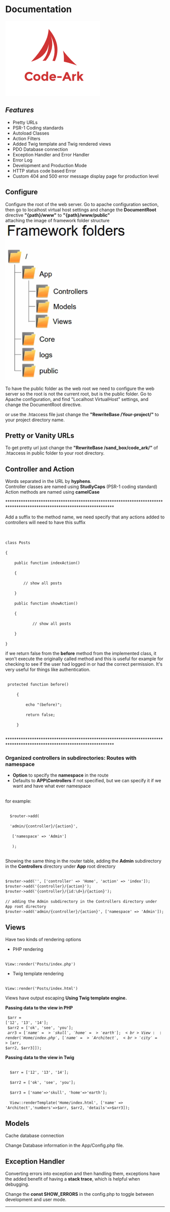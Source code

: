 # Documentation
![Code-Ark by codearchitect.in](code-ark.png)

## _**Features**_
* Pretty URLs
* PSR-1 Coding standards 
* Autoload Classes
* Action Filters
* Added Twig template and Twig rendered views 
* PDO Database connection
* Exception Handler and Error Handler
* Error Log
* Development and Production Mode
* HTTP status code based Error
* Custom 404 and 500 error message display page for production level 


## **Configure** 
Configure the root of the web server. Go to apache configuration section, then go to localhost virtual host settings and change the __DocumentRoot__ directive
__"{path}/www"__ to __"{path}/www/public"__ <br>
attaching the image of framework folder structure
  ![Code-Ark by codearchitect.in](framework_ark.png)

To have the public folder as the web root we need to configure the web server so the root is not the current root, but is
the public folder.
Go to Apache configuration, and find "Localhost VirtualHost" settings, and change the DocumentRoot directive.

or use the .htaccess file just change the __"RewriteBase /Your-project/"__ to your project directory name.

## **Pretty or Vanity URLs**
 To get pretty url just change the __"RewriteBase /sand_box/code_ark/"__ of .htaccess in public folder to your root directory.
 
## **Controller and Action**
Words separated in the URL by __hyphens__. <br> 
Controller classes are named using __StudlyCaps__ (PSR-1 coding standard)<br>
Action methods are named using __camelCase__ <br>

************************************************************************************************************************<br>

Add a suffix to the method name, we need specify that any actions added to controllers will need to have this suffix <br> <br>
<pre><code>
class Posts<br>
{<br>
    public function indexAction()<br>
    {<br>
        // show all posts<br>
    }<br>
    public function showAction()<br>
    {<br>
            // show all posts<br>
    }<br>
}
</code></pre>


if we return false from the __before__ method from the implemented class, it won't execute the originally called method
 and this is useful for example for checking to see if the user had logged in or had the correct permission. 
 It's very useful for things like authentication. 
 
 <pre><code>
 protected function before()<br>
     {<br>
         echo "(before)";<br>
         return false;<br>
     }
 </code></pre>
  
************************************************************************************************************************<br>
### __Organized  controllers in subdirectories: Routes with namespace__
* __Option__ to specify the __namespace__ in the route
* Defaults to __APP\Controllers__ if not specified, but we can specify it if we want and have what ever namespace
<br>
  for example: 
  <pre><code>
  $router->add(<br>
  'admin/{controller}/{action}',<br>
   ['namespace' => 'Admin']<br>
   );
  </code></pre>

Showing the same thing in the router table, 
adding the __Admin__ subdirectory in the __Controllers__ directory under __App__ root directory

<pre><code>
$router->add('', ['controller' => 'Home', 'action' => 'index']);
$router->add('{controller}/{action}');
$router->add('{controller}/{id:\d+}/{action}');

// adding the Admin subdirectory in the Controllers directory under App root directory
$router->add('admin/{controller}/{action}', ['namespace' => 'Admin']);
</code></pre>

## **Views**

Have two kinds of rendering options 

* PHP rendering
<pre><code> 
View::render('Posts/index.php')
</code></pre>

* Twig template rendering
<pre><code> 
View::render('Posts/index.html')
</code></pre>
Views have output escaping __Using Twig template engine.__

__Passing data to the view in PHP__
             <pre><code> 
               $arr = ['12', '13', '14'];<br>
               $arr2 = ['ok', 'see', 'you'];<br>
               $arr3 = ['name'=>'skull', 'home'=>'earth'];<br>
               View::render('Home/index.php',['name' => 'Architect',<br>
               'city' => [$arr, $arr2, $arr3]]);
             </code></pre>

__Passing data to the view in Twig__
<pre><code> 
  $arr = ['12', '13', '14'];<br>
  $arr2 = ['ok', 'see', 'you'];<br>
  $arr3 = ['name'=>'skull', 'home'=>'earth'];<br>
  View::renderTemplate('Home/index.html', ['name' => 'Architect','numbers'=>$arr, $arr2, 'details'=>$arr3]);
</code></pre>

## **Models**

 Cache database connection
 
 Change Database information in the App/Config.php file. 

## **Exception Handler**

Converting errors into exception and then handling them, exceptions have the added benefit of having a __stack trace__, 
which is helpful when debugging.
 
 Change the __const SHOW_ERRORS__ in the config.php to toggle between development and user mode.
 
------------------------------------------------------------------------------------------------------------------------
 
 
